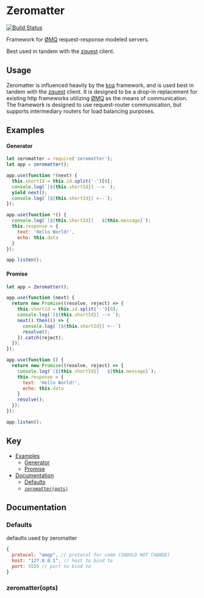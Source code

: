 # Zeromatter

[![Build Status](https://travis-ci.org/johnhof/zeromatter.svg?branch=master)](https://travis-ci.org/johnhof/zeromatter)

Framework for [ØMQ](http://zeromq.org/) request-response modeled servers.

Best used in tandem with the [zquest](https://www.npmjs.com/package/zquest) client.

## Usage

Zeromatter is influenced heavily by the [koa](http://koajs.com/) framework, and is used best in tandem with the [zquest](https://www.npmjs.com/package/zquest) client. It is designed to be a drop-in replacement for existing http frameworks utilizing [ØMQ](http://zeromq.org/) as the means of communication. The framework is designed to use request-router communication, but supports intermediary routers for load balancing purposes.

## Examples

#### Generator

```javascript
let zeromatter = require('zeromatter');
let app = zeromatter();

app.use(function *(next) {
  this.shortId = this.id.split('-')[0];
  console.log(`[${this.shortId}] --> `);
  yield next();
  console.log(`[${this.shortId}] <--`);
});

app.use(function *() {
  console.log(`[${this.shortId}]   ${this.message}`);
  this.response = {
    text: 'Hello World!',
    echo: this.data
  }
});

app.listen();
```

#### Promise

```javascript
let app = Zeromatter();

app.use(function (next) {
  return new Promise((resolve, reject) => {
    this.shortId = this.id.split('-')[0];
    console.log(`[${this.shortId}] --> `);
    next().then(() => {
      console.log(`[${this.shortId}] <--`)
      resolve();
    }).catch(reject);
  });
});

app.use(function () {
  return new Promise((resolve, reject) => {
    console.log(`[${this.shortId}]   ${this.message}`);
    this.response = {
      text: 'Hello World!',
      echo: this.data
    }
    resolve();
  });
});

app.listen();
```

## Key

- [Examples](#example)
  - [Generator](#generator)
  - [Promise](#promise)
- [Documentation](#)
  - [Defaults](#defaults)
  - [`zeromatter(opts)`](#zeromatteropts)


## Documentation

### Defaults

defaults used by zeromatter

```javascript
{
  protocol: "amqp", // protocol for comm (SHOULD NOT CHANGE)
  host: "127.0.0.1", // host to bind to
  port: 5555 // port to bind to
}
```

### zeromatter(opts)
